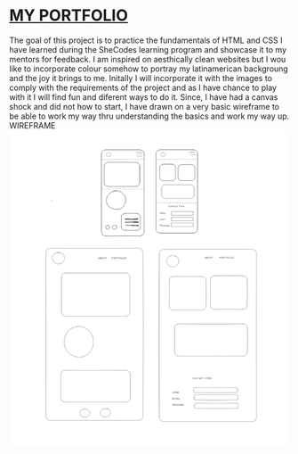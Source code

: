
 # [MY PORTFOLIO](https://mmtovarm.github.io/)

The goal of this project is to practice the fundamentals of HTML and CSS I have learned during the SheCodes learning program and showcase it to my mentors for feedback.
I am inspired on aesthically clean websites but I wou like to incorporate colour somehow to portray my latinamerican backgroung and the joy it brings to me. Initally I will incorporate it with the images to comply with the requirements of the project and as I have chance to play with it I will find fun and diferent ways to do it.
Since, I have had a canvas shock and did not how to start, I have drawn on a very basic wireframe to be able to work my way thru understanding the basics and work my way up.
WIREFRAME
![wireframe](./img/Portfolio-wireframe-shecodes.png)

